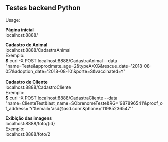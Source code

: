 <h2>Testes backend Python</h2>
<p>Usage:</p>
<p><strong>P&aacute;gina inicial</strong><br /> localhost:8888/</p>
<p><strong>Cadastro de Animal</strong><br /> localhost:8888/CadastraAnimal<br /> Exemplo:<br /><strong>$</strong> curl -X POST localhost:8888/CadastraAnimal --data "name=Teste&amp;approximate_age=2&amp;typeA=XG&amp;rescue_date='2018-08-05'&amp;adoption_date='2018-08-10'&amp;porte=S&amp;vaccinated=Y"<br /> <br /><strong>Cadastro de Cliente</strong><br /> localhost:8888/CadastroCliente<br /> Exemplo:<br /> <strong>$</strong> curl -X POST localhost:8888/CadastraCliente --data "name=ClienteTest&amp;last_name=SObrenomeTeste&amp;RG='987896541'&amp;proof_of_address='Y'&amp;email='asd@asd.com'&amp;phone='11985236547'"</p>
<p><strong>Exibi&ccedil;&atilde;o das imagens</strong><br /> localhost:8888/foto/{id}<br /> Exemplo:<br /> localhost:8888/foto/2</p>
